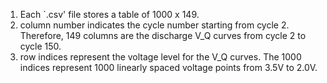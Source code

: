 1. Each `.csv' file stores a table of 1000 x 149. 
2.  column number indicates the cycle number starting from cycle 2. Therefore, 149 columns are the discharge V_Q curves from cycle 2 to cycle 150.
3.  row indices represent the voltage level for the V_Q curves. The 1000 indices represent 1000 linearly spaced voltage points from 3.5V to 2.0V.
